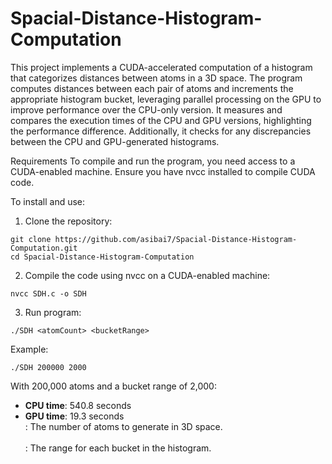 # Spacial-Distance-Histogram-Computation

This project implements a CUDA-accelerated computation of a histogram that categorizes distances between atoms in a 3D space. The program computes distances between each pair of atoms and increments the appropriate histogram bucket, leveraging parallel processing on the GPU to improve performance over the CPU-only version. It measures and compares the execution times of the CPU and GPU versions, highlighting the performance difference. Additionally, it checks for any discrepancies between the CPU and GPU-generated histograms.

Requirements
To compile and run the program, you need access to a CUDA-enabled machine. Ensure you have nvcc installed to compile CUDA code.

To install and use:
1. Clone the repository:
```
git clone https://github.com/asibai7/Spacial-Distance-Histogram-Computation.git
cd Spacial-Distance-Histogram-Computation
```
2. Compile the code using nvcc on a CUDA-enabled machine:
```
nvcc SDH.c -o SDH
```
3. Run program:
```
./SDH <atomCount> <bucketRange>
```
Example: 
```
./SDH 200000 2000
```
With 200,000 atoms and a bucket range of 2,000:
- **CPU time**: 540.8 seconds
- **GPU time**: 19.3 seconds
<br><atomCount>: The number of atoms to generate in 3D space.  
<br><bucketRange>: The range for each bucket in the histogram.



